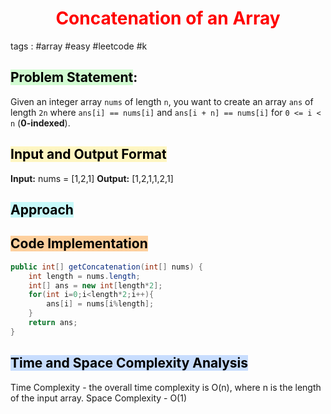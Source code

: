 # <h1 style="color:red"> <center > Concatenation of an  Array </center> </h1>

tags : #array #easy #leetcode #k

## <mark style="background: #BBFABBA6;">Problem Statement</mark>:
Given an integer array `nums` of length `n`, you want to create an array `ans` of length `2n` where `ans[i] == nums[i]` and `ans[i + n] == nums[i]` for `0 <= i < n` (**0-indexed**).

## <mark style="background: #FFF3A3A6;">Input and Output Format</mark>
**Input:** nums = [1,2,1]
**Output:** [1,2,1,1,2,1]

## <mark style="background: #ABF7F7A6;">Approach</mark>


## <mark style="background: #FFB86CA6;">Code Implementation</mark>

```java
public int[] getConcatenation(int[] nums) {
	int length = nums.length;
	int[] ans = new int[length*2];
	for(int i=0;i<length*2;i++){
		ans[i] = nums[i%length];
    }
	return ans;
}  
```

## <mark style="background: #ADCCFFA6;">Time and Space Complexity Analysis</mark>
Time Complexity -  the overall time complexity is O(n), where n is the length of the input array.
Space Complexity - O(1)